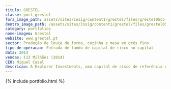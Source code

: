 ```yaml
---
titulo: GRESTEL
classe: port_grestel
fora_image_path: assets/sites/insig/content1/grestel/files/grestel05c5.jpg
dentro_image_path: /assets/sites/insig/content1/grestel/files/grestel05c5.png
category: portfolios
nome-imagem: Grestel
website: www.grestel.pt
sector: Produção de louça de forno, cozinha e mesa em grés fino
tipo-de-operacao: Entrada de fundo de capital de risco no capital
data: 2014
vendas: €13 Milhões (2014)
CEO: Miguel Casal
descricao: A Explorer Investments, uma capital de risco de referência em Portugal, adquiriu aos accionistas-fundadores uma participação accionista maioritária.
---
```


{% include portfolio.html %}